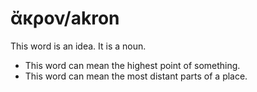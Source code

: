 # ἄκρον/akron
This word is an idea. It is a noun.
* This word can mean the highest point of something.
* This word can mean the most distant parts of a place.

